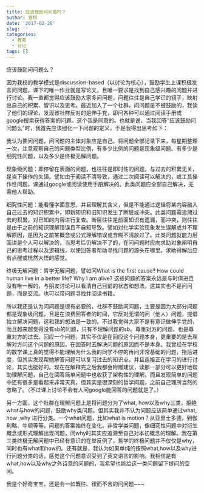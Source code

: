 ```yaml
---
title: 应该鼓励问问题吗？
author: 宣棋
date: '2017-02-28'
slug: ''
categories:
  - 教育
  - 日记
tags: []
---
```

应该鼓励问问题么？

因为我校的教学模式是discussion-based（以讨论为核心），鼓励学生上课积极发言问问题，课下的唯一作业就是写论文，且唯一要求是找到自己感兴趣的问题并进行讨论。我一直都觉得应该鼓励大家多问问题，问题往往是自己学识的镜子，映射出自己的积累、智识以及思考。最近加入了一个社群，问问题是不被鼓励的，我读了他们的理论，发现该社群反对的是伸手党，即问各种可以通过阅读手册或google搜索获得答案的问题。这个我是同意的。也就是说，当我回答“应该鼓励问问题么”时，我首先应该细化一下问题的定义，于是我得出思考如下：

我认为要问问题，问问题的主体对象应是自己。将问题全部记录下来，每星期整理一次，注意观察自己的问题类型比例，有多少比例的问题是现象级问题、有多少是细究性问题，以及多少是终极无解问题。

现象级问题：即停留在表面的问题，也往往是即时性的问题，与过去的积累无关，是当下操作的失误。譬如由于阅读不清导致，通过二次阅读可以解决的，或工具操作性问题，课通过google或阅读使用手册解决的。此类问题应全部自己解决，无需他人帮助。

细究性问题：能看懂字面意思，并且理解其含义，但是不能通过逻辑将某内容融入自己过去的知识积累中，即新知识和旧知识发生了断层或冲突。此类问题需追溯过去的积累，对已知的内容进行复查。断层往往是前面知识有遗漏，而冲突，则往往是由于之前的知识理解错误且不自知导致。譬如对化学实验现象发生误解或并不理解原因，是因为之前某概念或公式理解错误或含糊不清放过了。此类问题就能力层面讲是个人可以解决的，当思考后仍解决不了的，在问问题时应向求助对象阐明自己的思考过程以及逻辑线，以使回答者帮助寻找问题的源头在哪里。求助得解后应有点醒或恍然大悟的感觉。

终极无解问题：哲学无解问题，譬如问What is the first cause? How could human live in a better life? Why I am alive? 这些问题的答案永远是与时俱进且没有唯一解的，与朋友讨论可以看清自己目前的状态和想法。这其实也不是问问题，而是交流。也可以带问题寻找并阅读书籍。

所以我还是认为问问题是很有必要的，社群不鼓励问问题，主要是因为大部分问题都是现象级问题，且是在浪费回答者的时间，它反对无谓的问（他人）问题，提倡独立解决问题，这和我的想法是一致的。不过我觉得大家不是有意识做伸手党的，而且越来越觉得没有sb的问题，只有不理解问题的sb。尊重对方的问题，也是尊重对方的过去。回应一个问题，其实不仅是在回应这个问题本身，更重要的是去理解对方问这个问题的原因，在回答时去解决问题的原因而不是本身。我曾经在学校的数学课上真的觉得不能理解为什么我的同学不停的再问非常基础的问题，拖后进度，但其实发现帮她解答问题可以复习过去的知识点，并且连接正在学习的进行讨论，其实也挺好的。现在在解释完之后我都会附赠建议，读那一部分可以更好地帮助理解问题，自己在回答简单问题中也收获了架构性的理解。而且发现简单的问题中还有很多是看起来非常天真，但其实是很深刻的哲学问题，之前自己理所当然的忽略了。（不过课上讨论不会有人问google能回答的问题就是了。）

另一方面，这个社群在理解问题上是将问题分为了what, how以及why三类，拒绝what与how的问题，鼓励why类问题。但其实我并不认为问题应该简单通过what, how ,why 进行分类。一个what问题，比如what is motion？从亚里士多德，到伽利略、牛顿等等，问题的答案始终在变化。非哲学类问题，像细究性问题中对衍生概念或形式理解出现问题，问why时其实应追溯至自己对本初概念的理解。我在第三类终极无解问题中已经有意识的在举反例了，哲学的终极问题并不仅仅是why，同时也有what和how的。还有就是，我认为如果单纯的按照what,how以及why进行问题分类的话，感觉这个问题意识受到了英文语言的影响。我相信是有what,how以及why之外诗意的问题的，我希望也能给这一类问题留下提问的空间。

我是个好奇宝宝，还是会一如既往、锲而不舍的问问题~~~